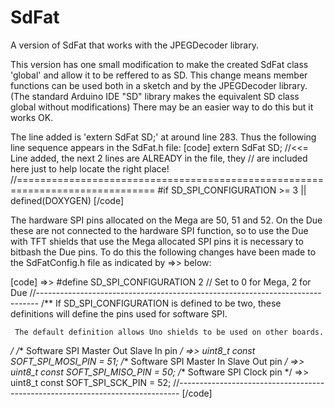 # SdFat
A version of SdFat that works with the JPEGDecoder library.

This version has one small modification to make the created SdFat class 'global' and allow it to be reffered to as SD. This change means member functions can be used both in a sketch and by the JPEGDecoder library.
(The standard Arduino IDE "SD" library makes the equivalent SD class global without modifications)
There may be an easier way to do this but it works OK.

The line added is 'extern SdFat SD;' at around line 283. Thus the following line sequence appears in the
SdFat.h file:
[code]
  extern SdFat SD; //<<= Line added, the next 2 lines are ALREADY in the file, they
                   //    are included here just to help locate the right place!
  //==============================================================================
  #if SD_SPI_CONFIGURATION >= 3 || defined(DOXYGEN)
[/code]

The hardware SPI pins allocated on the Mega are 50, 51 and 52. On the Due these
are not connected to the hardware SPI function, so to use the Due with TFT shields that
use the Mega allocated SPI pins it is necessary to bitbash the Due pins.  To do this the
following changes have been made to the SdFatConfig.h file as indicated by =>> below:

[code]
=>>    #define SD_SPI_CONFIGURATION 2  // Set to 0 for Mega, 2 for Due
  //------------------------------------------------------------------------------
  /**
     If SD_SPI_CONFIGURATION is defined to be two, these definitions
     will define the pins used for software SPI.

     The default definition allows Uno shields to be used on other boards.
  */
  /** Software SPI Master Out Slave In pin */
=>>             uint8_t const SOFT_SPI_MOSI_PIN = 51;
  /** Software SPI Master In Slave Out pin */
=>>             uint8_t const SOFT_SPI_MISO_PIN = 50;
  /** Software SPI Clock pin */
=>>             uint8_t const SOFT_SPI_SCK_PIN  = 52;
  //------------------------------------------------------------------------------
[/code]
